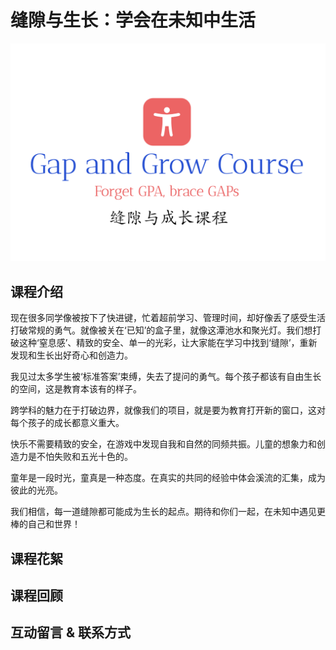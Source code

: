 # 缝隙与生长：学会在未知中生活

![](logo.png)

## 课程介绍


现在很多同学像被按下了快进键，忙着超前学习、管理时间，却好像丢了感受生活打破常规的勇气。就像被关在‘已知’的盒子里，就像这潭池水和聚光灯。我们想打破这种‘窒息感’、精致的安全、单一的光彩，让大家能在学习中找到‘缝隙’，重新发现和生长出好奇心和创造力。


我见过太多学生被‘标准答案’束缚，失去了提问的勇气。每个孩子都该有自由生长的空间，这是教育本该有的样子。

跨学科的魅力在于打破边界，就像我们的项目，就是要为教育打开新的窗口，这对每个孩子的成长都意义重大。

快乐不需要精致的安全，在游戏中发现自我和自然的同频共振。儿童的想象力和创造力是不怕失败和五光十色的。


童年是一段时光，童真是一种态度。在真实的共同的经验中体会溪流的汇集，成为彼此的光亮。

我们相信，每一道缝隙都可能成为生长的起点。期待和你们一起，在未知中遇见更棒的自己和世界！

## 课程花絮

## 课程回顾

## 互动留言 & 联系方式

